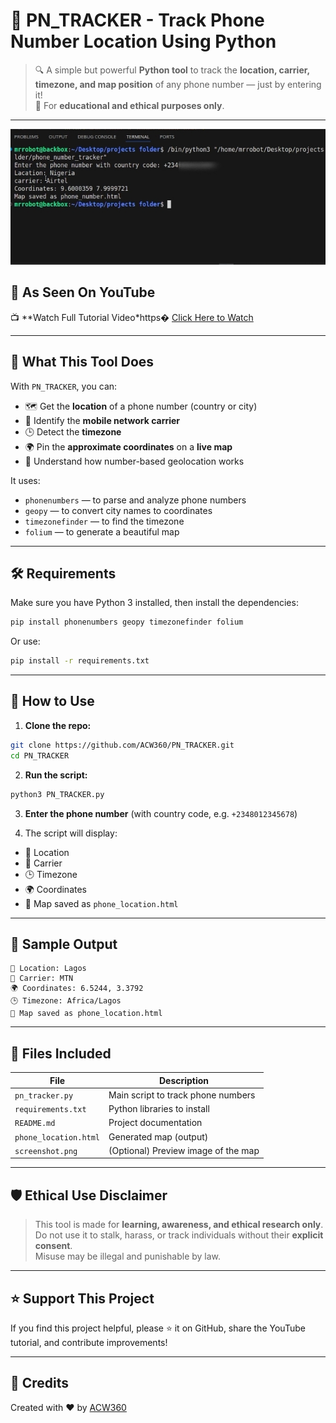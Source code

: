 # 📱 PN_TRACKER - Track Phone Number Location Using Python

> 🔍 A simple but powerful **Python tool** to track the **location, carrier, timezone, and map position** of any phone number — just by entering it!  
> 🚨 For **educational and ethical purposes only**.

---

![screenshot](./Screenshot_20250804-233902.png)

## 📌 As Seen On YouTube

📺 **Watch Full Tutorial Video*https� [Click Here to Watch](https://youtu.be/5ltlO8my82w?si=U4kXMLjA4TTVQqYY)

---

## 🧠 What This Tool Does

With `PN_TRACKER`, you can:

- 🗺️ Get the **location** of a phone number (country or city)
- 📡 Identify the **mobile network carrier**
- 🕒 Detect the **timezone**
- 🌍 Pin the **approximate coordinates** on a **live map**
- 🧠 Understand how number-based geolocation works

It uses:

- `phonenumbers` — to parse and analyze phone numbers  
- `geopy` — to convert city names to coordinates  
- `timezonefinder` — to find the timezone  
- `folium` — to generate a beautiful map

---

## 🛠️ Requirements

Make sure you have Python 3 installed, then install the dependencies:

```bash
pip install phonenumbers geopy timezonefinder folium
```

Or use:

```bash
pip install -r requirements.txt
```

---

## 🚀 How to Use

1. **Clone the repo:**

```bash
git clone https://github.com/ACW360/PN_TRACKER.git
cd PN_TRACKER
```

2. **Run the script:**

```bash
python3 PN_TRACKER.py
```

3. **Enter the phone number** (with country code, e.g. `+2348012345678`)

4. The script will display:

- 📍 Location  
- 📡 Carrier  
- 🕒 Timezone  
- 🌍 Coordinates  
- 📁 Map saved as `phone_location.html`

---

## 🧪 Sample Output

```
📍 Location: Lagos
📡 Carrier: MTN
🌍 Coordinates: 6.5244, 3.3792
🕒 Timezone: Africa/Lagos
📁 Map saved as phone_location.html
```

---

## 📂 Files Included

| File | Description |
|------|-------------|
| `pn_tracker.py` | Main script to track phone numbers |
| `requirements.txt` | Python libraries to install |
| `README.md` | Project documentation |
| `phone_location.html` | Generated map (output) |
| `screenshot.png` | (Optional) Preview image of the map |

---

## 🛡️ Ethical Use Disclaimer

> This tool is made for **learning, awareness, and ethical research only**.  
> Do not use it to stalk, harass, or track individuals without their **explicit consent**.  
> Misuse may be illegal and punishable by law.

---

## ⭐ Support This Project

If you find this project helpful, please ⭐ it on GitHub, share the YouTube tutorial, and contribute improvements!

---

## 🙌 Credits

Created with ❤️ by [ACW360](https://github.com/ACW360)

